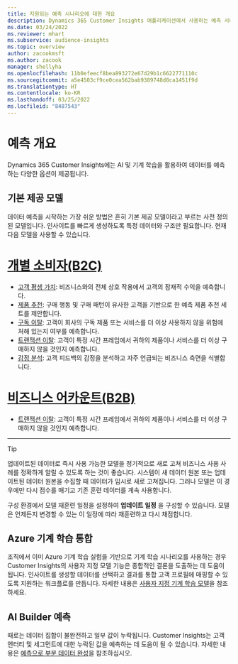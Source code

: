 ```yaml
---
title: 지원되는 예측 시나리오에 대한 개요
description: Dynamics 365 Customer Insights 애플리케이션에서 사용하는 예측 시나리오 및 옵션입니다.
ms.date: 03/24/2022
ms.reviewer: mhart
ms.subservice: audience-insights
ms.topic: overview
author: zacookmsft
ms.author: zacook
manager: shellyha
ms.openlocfilehash: 11b0efeecf8bea893272e67d29b1c6622771110c
ms.sourcegitcommit: a5e4503cf9ce0cea562bab9389748d8ca1451f9d
ms.translationtype: HT
ms.contentlocale: ko-KR
ms.lasthandoff: 03/25/2022
ms.locfileid: "8487543"
---
```

# <a name="predictions-overview"></a>예측 개요

Dynamics 365 Customer Insights에는 AI 및 기계 학습을 활용하여 데이터를 예측하는 다양한 옵션이 제공됩니다. 

## <a name="out-of-box-models"></a>기본 제공 모델

데이터 예측을 시작하는 가장 쉬운 방법은 흔히 기본 제공 모델이라고 부르는 사전 정의된 모델입니다. 인사이트를 빠르게 생성하도록 특정 데이터와 구조만 필요합니다. 현재 다음 모델을 사용할 수 있습니다. 

# <a name="individual-consumers-b-to-c"></a>[개별 소비자(B2C)](#tab/b2c)

- [고객 평생 가치](predict-customer-lifetime-value.md): 비즈니스와의 전체 상호 작용에서 고객의 잠재적 수익을 예측합니다.
- [제품 추천](predict-product-recommendation.md): 구매 행동 및 구매 패턴이 유사한 고객을 기반으로 한 예측 제품 추천 세트를 제안합니다.
- [구독 이탈](predict-subscription-churn.md): 고객이 회사의 구독 제품 또는 서비스를 더 이상 사용하지 않을 위험에 처해 있는지 여부를 예측합니다.
- [트랜잭션 이탈](predict-transactional-churn.md): 고객이 특정 시간 프레임에서 귀하의 제품이나 서비스를 더 이상 구매하지 않을 것인지 예측합니다.
- [감정 분석](sentiment-analysis.md): 고객 피드백의 감정을 분석하고 자주 언급되는 비즈니스 측면을 식별합니다.

# <a name="business-accounts-b-to-b"></a>[비즈니스 어카운트(B2B)](#tab/b2b)

- [트랜잭션 이탈](predict-transactional-churn.md): 고객이 특정 시간 프레임에서 귀하의 제품이나 서비스를 더 이상 구매하지 않을 것인지 예측합니다.

---

> [!TIP]
> 업데이트된 데이터로 즉시 사용 가능한 모델을 정기적으로 새로 고쳐 비즈니스 사용 사례를 정확하게 알릴 수 있도록 하는 것이 좋습니다. 시스템이 새 데이터 원본 또는 업데이트된 데이터 원본을 수집할 때 데이터가 임시로 새로 고쳐집니다. 그러나 모델은 이 경우에만 다시 점수를 매기고 기존 훈련 데이터를 계속 사용합니다.
> 
> 구성 환경에서 모델 재훈련 일정을 설정하여 **업데이트 일정** 을 구성할 수 있습니다. 모델은 언제든지 변경할 수 있는 이 일정에 따라 재훈련하고 다시 채점합니다.


## <a name="azure-machine-learning-integration"></a>Azure 기계 학습 통합

조직에서 이미 Azure 기계 학습 실험을 기반으로 기계 학습 시나리오를 사용하는 경우 Customer Insights의 사용자 지정 모델 기능은 종합적인 결론을 도출하는 데 도움이 됩니다. 인사이트를 생성할 데이터를 선택하고 결과를 통합 고객 프로필에 매핑할 수 있도록 지원하는 워크플로를 만듭니다. 자세한 내용은 [사용자 지정 기계 학습 모델](custom-models.md)을 참조하세요.

## <a name="ai-builder-prediction"></a>AI Builder 예측

때로는 데이터 집합이 불완전하고 일부 값이 누락됩니다. Customer Insights는 고객 엔터티 및 세그먼트에 대한 누락된 값을 예측하는 데 도움이 될 수 있습니다. 자세한 내용은 [예측으로 부분 데이터 완성](predictions.md)을 참조하십시오.
